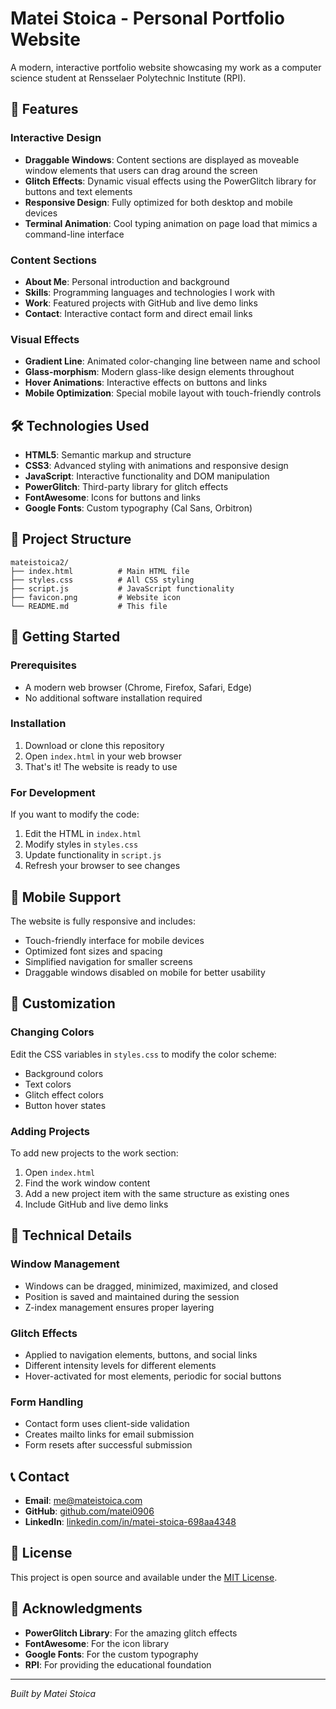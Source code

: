 # Matei Stoica - Personal Portfolio Website

A modern, interactive portfolio website showcasing my work as a computer science student at Rensselaer Polytechnic Institute (RPI).

## 🌟 Features

### Interactive Design
- **Draggable Windows**: Content sections are displayed as moveable window elements that users can drag around the screen
- **Glitch Effects**: Dynamic visual effects using the PowerGlitch library for buttons and text elements
- **Responsive Design**: Fully optimized for both desktop and mobile devices
- **Terminal Animation**: Cool typing animation on page load that mimics a command-line interface

### Content Sections
- **About Me**: Personal introduction and background
- **Skills**: Programming languages and technologies I work with
- **Work**: Featured projects with GitHub and live demo links
- **Contact**: Interactive contact form and direct email links

### Visual Effects
- **Gradient Line**: Animated color-changing line between name and school
- **Glass-morphism**: Modern glass-like design elements throughout
- **Hover Animations**: Interactive effects on buttons and links
- **Mobile Optimization**: Special mobile layout with touch-friendly controls

## 🛠️ Technologies Used

- **HTML5**: Semantic markup and structure
- **CSS3**: Advanced styling with animations and responsive design
- **JavaScript**: Interactive functionality and DOM manipulation
- **PowerGlitch**: Third-party library for glitch effects
- **FontAwesome**: Icons for buttons and links
- **Google Fonts**: Custom typography (Cal Sans, Orbitron)

## 📁 Project Structure

```
mateistoica2/
├── index.html          # Main HTML file
├── styles.css          # All CSS styling
├── script.js           # JavaScript functionality
├── favicon.png         # Website icon
└── README.md           # This file
```

## 🚀 Getting Started

### Prerequisites
- A modern web browser (Chrome, Firefox, Safari, Edge)
- No additional software installation required

### Installation
1. Download or clone this repository
2. Open `index.html` in your web browser
3. That's it! The website is ready to use

### For Development
If you want to modify the code:
1. Edit the HTML in `index.html`
2. Modify styles in `styles.css`
3. Update functionality in `script.js`
4. Refresh your browser to see changes

## 📱 Mobile Support

The website is fully responsive and includes:
- Touch-friendly interface for mobile devices
- Optimized font sizes and spacing
- Simplified navigation for smaller screens
- Draggable windows disabled on mobile for better usability

## 🎨 Customization

### Changing Colors
Edit the CSS variables in `styles.css` to modify the color scheme:
- Background colors
- Text colors
- Glitch effect colors
- Button hover states

### Adding Projects
To add new projects to the work section:
1. Open `index.html`
2. Find the work window content
3. Add a new project item with the same structure as existing ones
4. Include GitHub and live demo links

## 🔧 Technical Details

### Window Management
- Windows can be dragged, minimized, maximized, and closed
- Position is saved and maintained during the session
- Z-index management ensures proper layering

### Glitch Effects
- Applied to navigation elements, buttons, and social links
- Different intensity levels for different elements
- Hover-activated for most elements, periodic for social buttons

### Form Handling
- Contact form uses client-side validation
- Creates mailto links for email submission
- Form resets after successful submission

## 📞 Contact

- **Email**: me@mateistoica.com
- **GitHub**: [github.com/matei0906](https://github.com/matei0906)
- **LinkedIn**: [linkedin.com/in/matei-stoica-698aa4348](https://www.linkedin.com/in/matei-stoica-698aa4348)

## 📄 License

This project is open source and available under the [MIT License](LICENSE).

## 🙏 Acknowledgments

- **PowerGlitch Library**: For the amazing glitch effects
- **FontAwesome**: For the icon library
- **Google Fonts**: For the custom typography
- **RPI**: For providing the educational foundation

---

*Built by Matei Stoica*